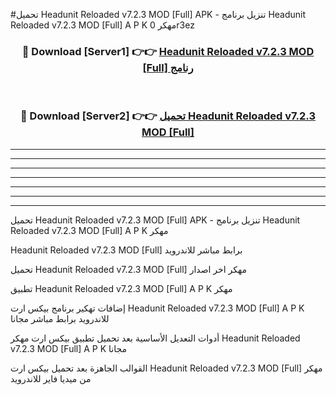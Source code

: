 #تحميل Headunit Reloaded v7.2.3 MOD [Full]  APK - تنزيل برنامج Headunit Reloaded v7.2.3 MOD [Full]  A P K مهكر 0r3ez 



<div align="center">
<h3>🔴 Download [Server1] 👉👉 <a href="https://apkdownload10.web.app/?title=Headunit Reloaded v7.2.3 MOD [Full] ">Headunit Reloaded v7.2.3 MOD [Full]  رنامج</a></h3><br>

<h3>🔴 Download [Server2] 👉👉 <a href="https://apkdownload10.web.app/?title=Headunit Reloaded v7.2.3 MOD [Full] ">تحميل Headunit Reloaded v7.2.3 MOD [Full]  </a></h3>
</div>


----------------------------------------------------------

----------------------------------------------------------

----------------------------------------------------------

----------------------------------------------------------

----------------------------------------------------------

----------------------------------------------------------

----------------------------------------------------------

تحميل Headunit Reloaded v7.2.3 MOD [Full]  APK - تنزيل برنامج Headunit Reloaded v7.2.3 MOD [Full]  A P K مهكر

Headunit Reloaded v7.2.3 MOD [Full]  برابط مباشر للاندرويد

تحميل Headunit Reloaded v7.2.3 MOD [Full]  مهكر اخر اصدار

تطبيق Headunit Reloaded v7.2.3 MOD [Full]  A P K مهكر

إضافات تهكير برنامج بيكس ارت Headunit Reloaded v7.2.3 MOD [Full]  A P K للاندرويد برابط مباشر مجانا

أدوات التعديل الأساسية بعد تحميل تطبيق بيكس ارت مهكر Headunit Reloaded v7.2.3 MOD [Full]  A P K مجانا

القوالب الجاهزة بعد تحميل بيكس ارت Headunit Reloaded v7.2.3 MOD [Full]  مهكر من ميديا فاير للاندرويد


